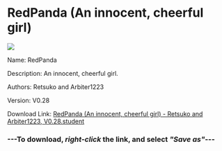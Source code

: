 # RedPanda (An innocent, cheerful girl)

<img src = "https://raw.githubusercontent.com/Arbiter1223/Koukou-Gurashi-Custom-Students/master/Students/Files/RedPanda%20(An%20innocent%2C%20cheerful%20girl).png">

Name: RedPanda

Description: An innocent, cheerful girl.

Authors: Retsuko and Arbiter1223

Version: V0.28

Download Link: <a href="https://raw.githubusercontent.com/Arbiter1223/Koukou-Gurashi-Custom-Students/master/Students/Files/RedPanda%20(An%20innocent%2C%20cheerful%20girl)%20-%20Retsuko%20and%20Arbiter1223%2C%20V0.28.student">RedPanda (An innocent, cheerful girl) - Retsuko and Arbiter1223, V0.28.student</a>

### ---**To download, _right-click_ the link, and select _"Save as"_**---

